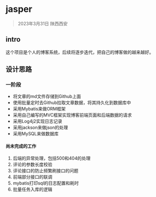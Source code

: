# jasper

> 2023年3月31日 陕西西安

## intro
这个项目是个人的博客系统，后续将逐步迭代，把自己的博客做的越来越好。

## 设计思路

### 一阶段
* 将文章的md文件存储到Github上面
* 使用批量定时去Github拉取文章数据，将其持久化到数据库中
* 采用Mybatis来做ORM框架
* 采用自己编写的MVC框架实现博客前端页面和后端数据的请求
* 采用Log4j2实现日志记录
* 采用jackson来做json的处理
* 采用MySQL来做数据库


#### 尚未完成的工作
1. 后端的异常处理，包括500和404的处理
2. 评论的参数长度校验 
3. 评论接口的防止频繁刷接口的问题
4. 前端部分接口的联调
5. mybatis打印sql的日志配置和耗时
6. 批量任务入库的逻辑